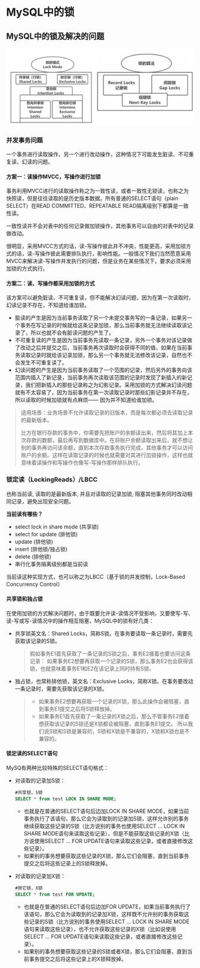 # MySQL中的锁

## MySQL中的锁及解决的问题

  ![MySQL：MySQL中的锁](./pics/MySQL：MySQL中的锁.png)

### 并发事务问题
一个事务进行读取操作，另一个进行改动操作，这种情况下可能发生脏读、不可重复读、幻读的问题。

#### 方案一：读操作MVCC，写操作进行加锁
事务利用MVCC进行的读取操作称之为一致性读，或者一致性无锁读，也称之为快照读，但是往往读取的是历史版本数据。所有普通的SELECT语句（plain SELECT）在READ COMMITTED、REPEATABLE READ隔离级别下都算是一致性读。

一致性读并不会对表中的任何记录做加锁操作，其他事务可以自由的对表中的记录做改动。

很明显，采用MVCC方式的话，读-写操作彼此并不冲突，性能更高，采用加锁方式的话，读-写操作彼此需要排队执行，影响性能。一般情况下我们当然愿意采用MVCC来解决读-写操作并发执行的问题，但是业务在某些情况下，要求必须采用加锁的方式执行。

#### 方案二：读、写操作都采用加锁的方式
该方案可以避免脏读、不可重复读，但不能解决幻读问题，因为在第一次读取时，幻读记录不存在，不知道给谁加锁。
- 脏读的产生是因为当前事务读取了另一个未提交事务写的一条记录，如果另一个事务在写记录的时候就给这条记录加锁，那么当前事务就无法继续读取该记录了，所以也就不会有脏读问题的产生了。
- 不可重复读的产生是因为当前事务先读取一条记录，另外一个事务对该记录做了改动之后并提交之后，当前事务再次读取时会获得不同的值，如果在当前事务读取记录时就给该记录加锁，那么另一个事务就无法修改该记录，自然也不会发生不可重复读了。
- 幻读问题的产生是因为当前事务读取了一个范围的记录，然后另外的事务向该范围内插入了新记录，当前事务再次读取该范围的记录时发现了新插入的新记录，我们把新插入的那些记录称之为幻影记录。采用加锁的方式解决幻读问题就有不太容易了，因为当前事务在第一次读取记录时那些幻影记录并不存在，所以读取的时候加锁就有点麻烦—— 因为并不知道给谁加锁。

> 适用场景：业务场景不允许读取记录的旧版本，而是每次都必须去读取记录的最新版本。
>
>   比方在银行存款的事务中，你需要先把账户的余额读出来，然后将其加上本次存款的数额，最后再写到数据库中。在将账户余额读取出来后，就不想让别的事务再访问该余额，直到本次存款事务执行完成，其他事务才可以访问账户的余额。这样在读取记录的时候也就需要对其进行加锁操作，这样也就意味着读操作和写操作也像写-写操作那样排队执行。

### 锁定读（LockingReads）/LBCC
也称当前读, 读取的是最新版本, 并且对读取的记录加锁, 阻塞其他事务同时改动相同记录，避免出现安全问题。

**当前读有哪些？**
- select lock in share mode (共享锁)
- select for update (排他锁)
- update (排他锁)
- insert (排他锁/独占锁)
- delete (排他锁)
- 串行化事务隔离级别都是当前读


当前读这种实现方式，也可以称之为LBCC（基于锁的并发控制，Lock-Based Concurrency Control）

#### 共享锁和独占锁
在使用加锁的方式解决问题时，由于既要允许读-读情况不受影响，又要使写-写、读-写或写-读情况中的操作相互阻塞，MySQL中的锁有好几类：
- 共享锁英文名：Shared Locks，简称S锁。在事务要读取一条记录时，需要先获取该记录的S锁。
  > 假如事务E1首先获取了一条记录的S锁之后，事务E2接着也要访问这条记录：
  > 如果事务E2想要再获取一个记录的S锁，那么事务E2也会获得该锁，也就意味着事务E1和E2在该记录上同时持有S锁。
- 独占锁，也常称排他锁，英文名：Exclusive Locks，简称X锁。在事务要改动一条记录时，需要先获取该记录的X锁。
  > - 如果事务E2想要再获取一个记录的X锁，那么此操作会被阻塞，直到事务E1提交之后将S锁释放掉。
  > - 如果事务E1首先获取了一条记录的X锁之后，那么不管事务E2接着想获取该记录的S锁还是X锁都会被阻塞，直到事务E1提交。
  > 所以我们说S锁和S锁是兼容的，S锁和X锁是不兼容的，X锁和X锁也是不兼容的。

#### 锁定读的SELECT语句
MySQ有两种比较特殊的SELECT语句格式：

- 对读取的记录加S锁：

  ```sql
  #共享锁，S锁
  SELECT * from test LOCK IN SHARE MODE;
  ```

  - 也就是在普通的SELECT语句后边加LOCK IN SHARE MODE，如果当前事务执行了该语句，那么它会为读取到的记录加S锁，这样允许别的事务继续获取这些记录的S锁（比方说别的事务也使用SELECT ... LOCK IN SHARE MODE语句来读取这些记录），但是不能获取这些记录的X锁（比方说使用SELECT ... FOR UPDATE语句来读取这些记录，或者直接修改这些记录）。
  - 如果别的事务想要获取这些记录的X锁，那么它们会阻塞，直到当前事务提交之后将这些记录上的S锁释放掉。

- 对读取的记录加X锁：

  ```sql
  #排它锁，X锁
  SELECT * from test FOR UPDATE;
  ```

  - 也就是在普通的SELECT语句后边加FOR UPDATE，如果当前事务执行了该语句，那么它会为读取到的记录加X锁，这样既不允许别的事务获取这些记录的S锁（比方说别的事务使用SELECT ... LOCK IN SHARE MODE语句来读取这些记录），也不允许获取这些记录的X锁（比如说使用SELECT ... FOR UPDATE语句来读取这些记录，或者直接修改这些记录）。
  - 如果别的事务想要获取这些记录的S锁或者X锁，那么它们会阻塞，直到当前事务提交之后将这些记录上的X锁释放掉。